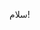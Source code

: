  سلام!

<!--
*Ali98
                       یک                         
در ای.
ـ از...
- -  ...
- | واقعیت:
-->
